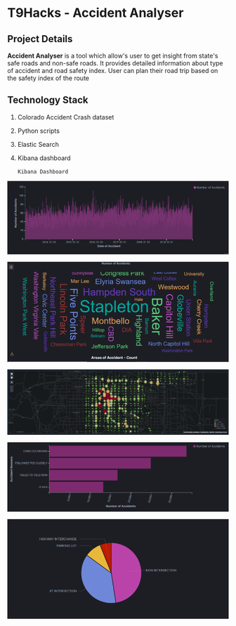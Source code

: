 # T9Hacks  -  Accident Analyser



## Project Details

**Accident Analyser** is a tool which allow's user to get insight from state's safe roads and non-safe roads. It provides detailed information about type of accident and road safety index.
User can plan their road trip based on the safety index of the route

## Technology Stack

 1. Colorado Accident Crash dataset
 2. Python scripts
 3. Elastic Search
 4. Kibana dashboard

		Kibana Dashboard


![Screenshot](AccidentsOverTIme.PNG)

![Screenshot](Accidents%20vs%20neighbourhood.PNG)

![Screenshot](Heat%20Map%20of%20accidents%20over%20the%20denver-colorado%20map.PNG)

![Screenshot](Number%20of%20Accidents%20over%20the%20accident%20reasons.PNG)

![Screenshot](Share%20of%20Accidents%20over%20location.PNG)

